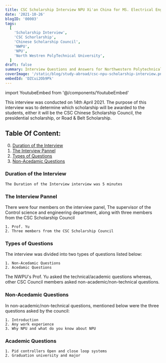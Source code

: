 ```yaml
---
title: CSC Scholarship Interview NPU Xi'an China for MS. Electrical Engineering 2021
date: '2021-10-26'
blogID: '00003'
tags:
  [
    'Scholarship Interview',
    'CSC Schorlarship',
    'Chinese Scholarship Council',
    'NWPU',
    'NPU',
    'North Westren PolyTechnical University',
  ]
draft: false
summary: Interview Questions and Answers for Northwestern Polytechnical University Xi'an China for Chinese scholarship council 2021-2023, Masters Ecletcial engineering in control sciences and engineering .
coverImage: '/static/blog/study-abroad/csc-npu-scholarship-interview.png'
embedId: 'DZCui2Ob9Pk'
---
```


import YoutubeEmbed from '@/components/YoutubeEmbed'

This interview was conducted on 14th April 2021. The purpose of this interview was to determine which scholarship will be awarded to the students, either it will be the CSC Chinese Scholarship Council, the presidential scholarship, or Road & Belt Scholarship.

<YoutubeEmbed embedId="DZCui2Ob9Pk" />

## Table Of Content:

0. [Duration of the Interview](#duration-of-thei-nterview)
1. [The Interview Pannel](#the-interview-pannel)
2. [Types of Questions](#types-of-questions)
3. [Non-Acedamic Questions](#non-acedamic-questions)

### Duration of the Interview

```
The Duration of the Interview interview was 5 minutes
```

### The Interview Pannel

There were four members on the interview panel, The supervisor of the Control science and engineering department, along with three members from the CSC Scholarship Council

```
1. Prof. Yu
2. Three members from the CSC Scholarship Council
```

### Types of Questions

The interview was divided into two types of questions listed below:

```
1. Non-Acedamic Questions
2. Acedamic Questions
```

The NWPU's Prof. Yu asked the technical/academic questions whereas, other CSC Council members asked non-academic/non-technical questions.

### Non-Acedamic Questions

In non-academic/non-technical questions, mentioned below were the three questions asked by the council:

```
1. Introduction
2. Any work experience
3. Why NPU and what do you know about NPU
```

### Academic Questions

```
1. Pid controllers Open and close loop systems
2. Graduation university and major
```
